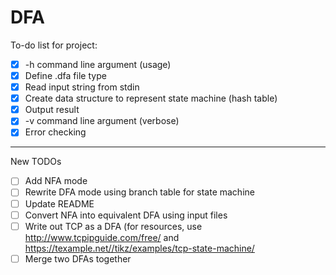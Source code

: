 # DFA

To-do list for project:
- [x] -h command line argument (usage)
- [x] Define .dfa file type
- [x] Read input string from stdin
- [x] Create data structure to represent state machine (hash table)
- [x] Output result
- [x] -v command line argument (verbose)
- [x] Error checking

---

New TODOs
  * [ ] Add NFA mode
  * [ ] Rewrite DFA mode using branch table for state machine
  * [ ] Update README
  * [ ] Convert NFA into equivalent DFA using input files
  * [ ] Write out TCP as a DFA (for resources, use
        http://www.tcpipguide.com/free/ and
        https://texample.net//tikz/examples/tcp-state-machine/
  * [ ] Merge two DFAs together
